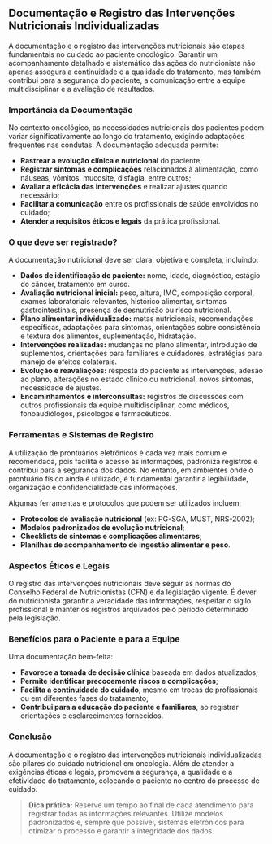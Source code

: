 
## Documentação e Registro das Intervenções Nutricionais Individualizadas

A documentação e o registro das intervenções nutricionais são etapas fundamentais no cuidado ao paciente oncológico. Garantir um acompanhamento detalhado e sistemático das ações do nutricionista não apenas assegura a continuidade e a qualidade do tratamento, mas também contribui para a segurança do paciente, a comunicação entre a equipe multidisciplinar e a avaliação de resultados.

### Importância da Documentação

No contexto oncológico, as necessidades nutricionais dos pacientes podem variar significativamente ao longo do tratamento, exigindo adaptações frequentes nas condutas. A documentação adequada permite:

- **Rastrear a evolução clínica e nutricional** do paciente;
- **Registrar sintomas e complicações** relacionados à alimentação, como náuseas, vômitos, mucosite, disfagia, entre outros;
- **Avaliar a eficácia das intervenções** e realizar ajustes quando necessário;
- **Facilitar a comunicação** entre os profissionais de saúde envolvidos no cuidado;
- **Atender a requisitos éticos e legais** da prática profissional.

### O que deve ser registrado?

A documentação nutricional deve ser clara, objetiva e completa, incluindo:

- **Dados de identificação do paciente:** nome, idade, diagnóstico, estágio do câncer, tratamento em curso.
- **Avaliação nutricional inicial:** peso, altura, IMC, composição corporal, exames laboratoriais relevantes, histórico alimentar, sintomas gastrointestinais, presença de desnutrição ou risco nutricional.
- **Plano alimentar individualizado:** metas nutricionais, recomendações específicas, adaptações para sintomas, orientações sobre consistência e textura dos alimentos, suplementação, hidratação.
- **Intervenções realizadas:** mudanças no plano alimentar, introdução de suplementos, orientações para familiares e cuidadores, estratégias para manejo de efeitos colaterais.
- **Evolução e reavaliações:** resposta do paciente às intervenções, adesão ao plano, alterações no estado clínico ou nutricional, novos sintomas, necessidade de ajustes.
- **Encaminhamentos e interconsultas:** registros de discussões com outros profissionais da equipe multidisciplinar, como médicos, fonoaudiólogos, psicólogos e farmacêuticos.

### Ferramentas e Sistemas de Registro

A utilização de prontuários eletrônicos é cada vez mais comum e recomendada, pois facilita o acesso às informações, padroniza registros e contribui para a segurança dos dados. No entanto, em ambientes onde o prontuário físico ainda é utilizado, é fundamental garantir a legibilidade, organização e confidencialidade das informações.

Algumas ferramentas e protocolos que podem ser utilizados incluem:

- **Protocolos de avaliação nutricional** (ex: PG-SGA, MUST, NRS-2002);
- **Modelos padronizados de evolução nutricional**;
- **Checklists de sintomas e complicações alimentares**;
- **Planilhas de acompanhamento de ingestão alimentar e peso**.

### Aspectos Éticos e Legais

O registro das intervenções nutricionais deve seguir as normas do Conselho Federal de Nutricionistas (CFN) e da legislação vigente. É dever do nutricionista garantir a veracidade das informações, respeitar o sigilo profissional e manter os registros arquivados pelo período determinado pela legislação.

### Benefícios para o Paciente e para a Equipe

Uma documentação bem-feita:

- **Favorece a tomada de decisão clínica** baseada em dados atualizados;
- **Permite identificar precocemente riscos e complicações**;
- **Facilita a continuidade do cuidado**, mesmo em trocas de profissionais ou em diferentes fases do tratamento;
- **Contribui para a educação do paciente e familiares**, ao registrar orientações e esclarecimentos fornecidos.

### Conclusão

A documentação e o registro das intervenções nutricionais individualizadas são pilares do cuidado nutricional em oncologia. Além de atender a exigências éticas e legais, promovem a segurança, a qualidade e a efetividade do tratamento, colocando o paciente no centro do processo de cuidado.

> **Dica prática:** Reserve um tempo ao final de cada atendimento para registrar todas as informações relevantes. Utilize modelos padronizados e, sempre que possível, sistemas eletrônicos para otimizar o processo e garantir a integridade dos dados.
```
